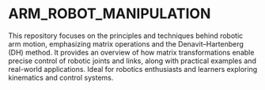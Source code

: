 # ARM_ROBOT_MANIPULATION
This repository focuses on the principles and techniques behind robotic arm motion, emphasizing matrix operations and the Denavit–Hartenberg (DH) method. It provides an overview of how matrix transformations enable precise control of robotic joints and links, along with practical examples and real-world applications. Ideal for robotics enthusiasts and learners exploring kinematics and control systems.
